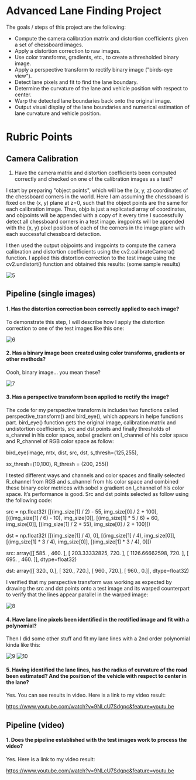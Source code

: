 # Advanced Lane Finding Project

The goals / steps of this project are the following:
- Compute the camera calibration matrix and distortion coefficients given a set of chessboard images.
- Apply a distortion correction to raw images.
- Use color transforms, gradients, etc., to create a thresholded binary image.
- Apply a perspective transform to rectify binary image ("birds-eye view").
- Detect lane pixels and fit to find the lane boundary.
- Determine the curvature of the lane and vehicle position with respect to center.
- Warp the detected lane boundaries back onto the original image.
- Output visual display of the lane boundaries and numerical estimation of lane curvature and vehicle position.

# Rubric Points
## Camera Calibration

1. Have the camera matrix and distortion coefficients been computed correctly and checked on one of the calibration images as a test?

I start by preparing "object points", which will be the (x, y, z) coordinates of the chessboard corners in the world. Here I am assuming the chessboard is fixed on the (x, y) plane at z=0, such that the object points are the same for each calibration image. Thus, objp is just a replicated array of coordinates, and objpoints will be appended with a copy of it every time I successfully detect all chessboard corners in a test image. imgpoints will be appended with the (x, y) pixel position of each of the corners in the image plane with each successful chessboard detection.

I then used the output objpoints and imgpoints to compute the camera calibration and distortion coefficients using the cv2.calibrateCamera() function. I applied this distortion correction to the test image using the cv2.undistort() function and obtained this results: (some sample results)


![5](https://user-images.githubusercontent.com/24753756/33593278-ffc6fa8c-d9a3-11e7-80f6-dee3757e0e87.PNG)


## Pipeline (single images)

#### 1. Has the distortion correction been correctly applied to each image? 

To demonstrate this step, I will describe how I apply the distortion correction to one of the test images like this one:

![6](https://user-images.githubusercontent.com/24753756/33593279-ffe9bbee-d9a3-11e7-8738-fe546ffb3602.PNG)

#### 2. Has a binary image been created using color transforms, gradients or other methods?

Oooh, binary image... you mean these?

![7](https://user-images.githubusercontent.com/24753756/33593280-001463ee-d9a4-11e7-9581-139620b0ee46.PNG)

#### 3. Has a perspective transform been applied to rectify the image?

The code for my perspective transform is includes two functions called perspective_transform() and bird_eye(), which appears in helpe functions part. bird_eye() function gets the original image, calibration matrix and undistortion coefficients, src and dst points and finally thresholds of s_channel in hls color space, sobel gradient on l_channel of hls color space and R_channel of RGB color space as follow:

bird_eye(image, mtx, dist, src, dst, s_thresh=(125,255),

sx_thresh=(10,100), R_thresh = (200, 255))

I tested different ways and channels and color spaces and finally selected R_channel from RGB and s_channel from hls color space and combined these binary color metrices with sobel x gradient on l_channel of hls color space. It’s performance is good. Src and dst points selected as follow using the following code:

src = np.float32(
[[(img_size[1] / 2) - 55, img_size[0] / 2 + 100],
[((img_size[1] / 6) - 10), img_size[0]],
[(img_size[1] * 5 / 6) + 60, img_size[0]],
[(img_size[1] / 2 + 55), img_size[0] / 2 + 100]])

dst = np.float32(
[[(img_size[1] / 4), 0],
[(img_size[1] / 4), img_size[0]],
[(img_size[1] * 3 / 4), img_size[0]],
[(img_size[1] * 3 / 4), 0]])

src:
array([[ 585. , 460. ],
 [ 203.33332825, 720. ],
 [ 1126.66662598, 720. ],
 [ 695. , 460. ]], dtype=float32)
 
dst:
array([[ 320., 0.],
 [ 320., 720.],
 [ 960., 720.],
 [ 960., 0.]], dtype=float32)
 
I verified that my perspective transform was working as expected by drawing the src and dst points onto a test image and its warped counterpart to verify that the lines appear parallel in the warped image:

![8](https://user-images.githubusercontent.com/24753756/33593282-0037582c-d9a4-11e7-91b9-c9aedea7c410.PNG)

#### 4. Have lane line pixels been identified in the rectified image and fit with a polynomial?

Then I did some other stuff and fit my lane lines with a 2nd order polynomial kinda like this:

![9](https://user-images.githubusercontent.com/24753756/33593283-005c3bba-d9a4-11e7-88e6-fa2320939550.PNG)
![10](https://user-images.githubusercontent.com/24753756/33593284-0084f690-d9a4-11e7-8c51-07feb9342339.PNG)

#### 5. Having identified the lane lines, has the radius of curvature of the road been estimated? And the position of the vehicle with respect to center in the lane?

Yes. You can see results in video. Here is a link to my video result:

https://www.youtube.com/watch?v=9NLcU7Sdgpc&feature=youtu.be

## Pipeline (video)

#### 1. Does the pipeline established with the test images work to process the video?

Yes. Here is a link to my video result:

https://www.youtube.com/watch?v=9NLcU7Sdgpc&feature=youtu.be
